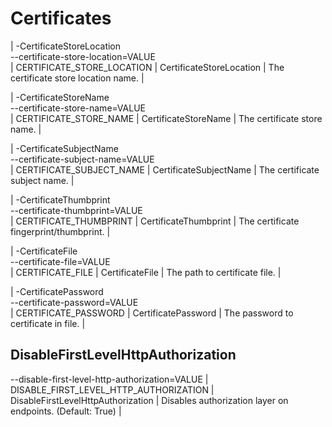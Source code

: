 # Certificates

| -CertificateStoreLocation<br/>--certificate-store-location=VALUE<br/> | CERTIFICATE_STORE_LOCATION | CertificateStoreLocation | The certificate store location name. |

| -CertificateStoreName<br/>--certificate-store-name=VALUE<br/> | CERTIFICATE_STORE_NAME | CertificateStoreName | The certificate store name. |

| -CertificateSubjectName<br/>--certificate-subject-name=VALUE<br/> | CERTIFICATE_SUBJECT_NAME | CertificateSubjectName | The certificate subject name. |

| -CertificateThumbprint<br/>--certificate-thumbprint=VALUE<br/> | CERTIFICATE_THUMBPRINT | CertificateThumbprint | The certificate fingerprint/thumbprint. |

| -CertificateFile<br/>--certificate-file=VALUE<br/> | CERTIFICATE_FILE | CertificateFile | The path to certificate file. |

| -CertificatePassword<br/>--certificate-password=VALUE<br/> | CERTIFICATE_PASSWORD | CertificatePassword | The password to certificate in file. |


## DisableFirstLevelHttpAuthorization

--disable-first-level-http-authorization=VALUE | DISABLE_FIRST_LEVEL_HTTP_AUTHORIZATION | DisableFirstLevelHttpAuthorization | Disables authorization layer on endpoints. (Default: True) |
